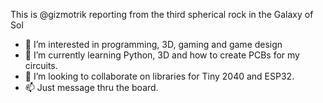 This is @gizmotrik reporting from the third spherical rock in the Galaxy of Sol 
- 👀 I’m interested in programming, 3D, gaming and game design
- 🌱 I’m currently learning Python, 3D and how to create PCBs for my circuits.
- 💞️ I’m looking to collaborate on libraries for Tiny 2040 and ESP32.
- 📫 Just message thru the board.

<!---
gizmotrik/gizmotrik is a ✨ special ✨ repository because its `README.md` (this file) appears on your GitHub profile.
You can click the Preview link to take a look at your changes.
--->
